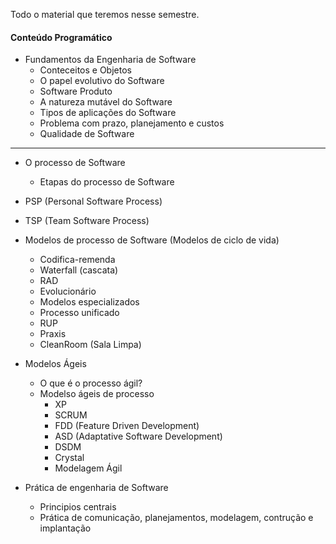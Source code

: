 Todo o material que teremos nesse semestre.

#### Conteúdo Programático
+ Fundamentos da Engenharia de Software
	+ Conteceitos e Objetos
	+ O papel evolutivo do Software
	+ Software Produto
	+ A natureza mutável do Software
	+ Tipos de aplicações do Software
	+ Problema com prazo, planejamento e custos
	+ Qualidade de Software

---

+ O processo de Software
	+ Etapas do processo de Software

+ PSP (Personal Software Process)
+ TSP (Team Software Process)

+ Modelos de processo de Software (Modelos de ciclo de vida)
	+ Codifica-remenda
	+ Waterfall (cascata)
	+ RAD
	+ Evolucionário
	+ Modelos especializados
	+ Processo unificado
	+ RUP
	+ Praxis
	+ CleanRoom (Sala Limpa)

+ Modelos Ágeis
	+ O que é o processo ágil?
	+ Modelso ágeis de processo
		+ XP
		+ SCRUM
		+ FDD (Feature Driven Development)
		+ ASD (Adaptative Software Development)
		+ DSDM
		+ Crystal
		+ Modelagem Ágil

+ Prática de engenharia de Software
	+ Principios centrais
	+ Prática de comunicação, planejamentos, modelagem, contrução e implantação